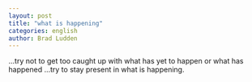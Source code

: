 ```yaml
---
layout: post
title: "what is happening"
categories: english
author: Brad Ludden
---
```


...try not to get too caught up with what has yet to happen or what has happened ...try to stay present in what is happening.